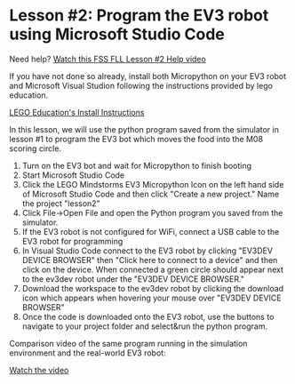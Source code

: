 # Lesson #2: Program the EV3 robot using Microsoft Studio Code

Need help? [Watch this FSS FLL Lesson #2 Help video](https://youtu.be/IdpXzSFk1mw)

If you have not done so already, install both Micropython on your EV3 robot and Microsoft Visual Studion following the instructions provided by lego education.

[LEGO Education's Install Instructions](https://education.lego.com/en-us/product-resources/mindstorms-ev3/teacher-resources/python-for-ev3)

In this lesson, we will use the python program saved from the simulator in lesson #1 to program the EV3 bot which moves the food into the M08 scoring circle.

1. Turn on the EV3 bot and wait for Micropython to finish booting
2. Start Microsoft Studio Code
3. Click the LEGO Mindstorms EV3 Micropython Icon on the left hand side of Microsoft Studio Code and then click "Create a new project."  Name the project "lesson2"
4. Click File->Open File and open the Python program you saved from the simulator.
5. If the EV3 robot is not configured for WiFi, connect a USB cable to the EV3 robot for programming
6. In Visual Studio Code connect to the EV3 robot by clicking "EV3DEV DEVICE BROWSER" then "Click here to connect to a device" and then click on the device.  When connected a green circle should appear next to the ev3dev robot under the "EV3DEV DEVICE BROWSER."
7. Download the workspace to the ev3dev robot by clicking the download icon which appears when hovering your mouse over "EV3DEV DEVICE BROWSER"
8. Once the code is downloaded onto the EV3 robot, use the buttons to navigate to your project folder and select&run the python program.

Comparison video of the same program running in the simulation environment and the real-world EV3 robot:

[Watch the video](https://www.youtube.com/watch?v=SjU45OVglmE)
